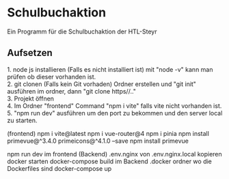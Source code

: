 # Schulbuchaktion
Ein Programm für die Schulbuchaktion der HTL-Steyr

<h2>Aufsetzen</h2>
1. node js installieren (Falls es nicht installiert ist) mit "node -v" kann man prüfen ob dieser vorhanden ist. <br>
2. git clonen (Falls kein Git vorhaden) Ordner erstellen und "git init" ausführen im ordner, dann "git clone https//.."<br>
3. Projekt öffnen<br>
4. Im Ordner "frontend" Command "npm i vite" falls vite nicht vorhanden ist.<br>
5. "npm run dev" ausführen um den port zu bekommen und den server local zu starten.<br>

(frontend)
npm i vite@latest
npm i vue-router@4
npm i pinia
npm install primevue@^3.4.0 primeicons@^4.1.0 –save
npm install primevue

npm run dev 			im frontend
(Backend)
.env.nginx von .env.nginx.local kopieren
docker starten
docker-compose build	        im Backend .docker ordner wo die Dockerfiles sind
docker-compose up

